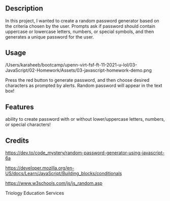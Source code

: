 # <password-generator>

## Description

In this project, I wanted to create a random password generator 
based on the criteria chosen by the user. Prompts ask if
password should contain uppercase or lowercase letters, numbers,
or special symbols, and then generates a unique password for the user.

## Usage
/Users/karaheeb/bootcamp/upenn-virt-fsf-ft-11-2021-u-lol/03-JavaScript/02-Homework/Assets/03-javascript-homework-demo.png

Press the red button to generate password, and then choose desired
characters as prompted by alerts. Random password will appear in
the text box!

## Features
ability to create password with or without lower/uppercase letters,
numbers, or special characters!

## Credits


  https://dev.to/code_mystery/random-password-generator-using-javascript-6a

  https://developer.mozilla.org/en-US/docs/Learn/JavaScript/Building_blocks/conditionals

  https://www.w3schools.com/js/js_random.asp

  Triology Education Services
